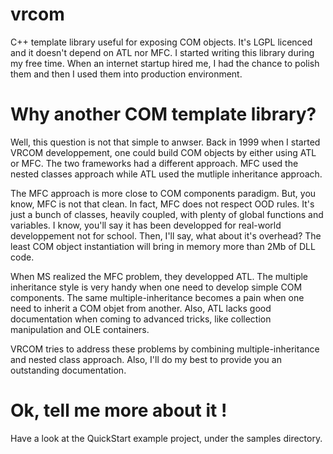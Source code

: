 vrcom
=====

C++ template library useful for exposing COM objects. It's LGPL licenced and it doesn't depend on ATL nor MFC.
I started writing this library during my free time. When an internet startup hired me, I had the chance to polish them and then I used them into production environment.

Why another COM template library?
=================================

Well, this question is not that simple to anwser. Back in 1999 when I started 
VRCOM developpement, one could build COM objects by either using ATL or MFC. 
The two frameworks had a different approach. MFC used the nested classes approach 
while ATL used the mutliple inheritance approach.

The MFC approach is more close to COM components paradigm. But, you know, MFC 
is not that clean. In fact, MFC does not respect OOD rules. It's just a bunch 
of classes, heavily coupled, with plenty of global functions and variables. 
I know, you'll say it has been developped for real-world developpement not for 
school. Then, I'll say, what about it's overhead? The least COM object instantiation 
will bring in memory more than 2Mb of DLL code.

When MS realized the MFC problem, they developped ATL. The multiple inheritance 
style is very handy when one need to develop simple COM components. The same 
multiple-inheritance becomes a pain when one need to inherit a COM objet from 
another. Also, ATL lacks good documentation when coming to advanced tricks, 
like collection manipulation and OLE containers.

VRCOM tries to address these problems by combining multiple-inheritance and
nested class approach. Also, I'll do my best to provide you an outstanding documentation.

Ok, tell me more about it !
===========================

Have a look at the QuickStart example project, under the samples directory.
